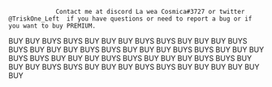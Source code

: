                  Contact me at discord La wea Cosmica#3727 or twitter @TriskOne_Left  if you have questions or need to report a bug or if you want to buy PREMIUM.
BUY BUY
BUYS
BUYS
BUY BUY BUY
BUYS
BUYS
BUY BUY BUY
BUYS
BUYS
BUY BUY BUY
BUYS
BUYS
BUY BUY BUY
BUYS
BUYS
BUY BUY BUY
BUYS
BUYS
BUY BUY BUY
BUYS
BUYS
BUY BUY BUY
BUYS
BUYS
BUY BUY BUY
BUYS
BUYS
BUY BUY BUY
BUYS
BUYS
BUY BUY BUY
BUY
BUY
BUY
